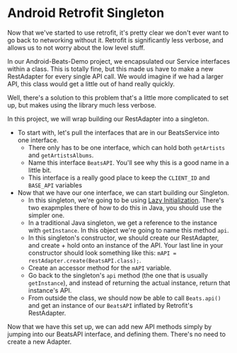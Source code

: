 # Android Retrofit Singleton

Now that we've started to use retrofit, it's pretty clear we don't ever want to go back to networking without it.  Retrofit is significantly less verbose, and allows us to not worry about the low level stuff.

In our Android-Beats-Demo project, we encapsulated our Service interfaces within a class.  This is totally fine, but this made us have to make a new RestAdapter for every single API call.  We would imagine if we had a larger API, this class would get a little out of hand really quickly.

Well, there's a solution to this problem that's a little more complicated to set up, but makes using the library much less verbose.

In this project, we will wrap building our RestAdapter into a singleton.

- To start with, let's pull the interfaces that are in our BeatsService into one interface.
  * There only has to be one interface, which can hold both `getArtists` and `getArtistsAlbums`.
  * Name this interface `BeatsAPI`.  You'll see why this is a good name in a little bit.
  * This interface is a really good place to keep the `CLIENT_ID` and `BASE_API` variables
- Now that we have our one interface, we can start building our Singleton.
  * In this singleton, we're going to be using [Lazy Initialization](http://en.wikipedia.org/wiki/Singleton_pattern#Lazy_initialization).  There's two exapmples there of how to do this in Java, you should use the simpler one.
  * In a traditional Java singleton, we get a reference to the instance with `getInstance`.  In this object we're going to name this method `api`.
  * In this singleton's constructor, we should create our RestAdapter, and create + hold onto an instance of the API.  Your last line in your constructor should look something like this: `mAPI = restAdapter.create(BeatsAPI.class);`.
  * Create an accessor method for the `mAPI` variable.
  * Go back to the singleton's `api` method (the one that is usually `getInstance`), and instead of returning the actual instance, return that instance's API.
  * From outside the class, we should now be able to call `Beats.api()` and get an instance of our `BeatsAPI` inflated by Retrofit's RestAdapter.

Now that we have this set up, we can add new API methods simply by jumping into our BeatsAPI interface, and defining them.  There's no need to create a new Adapter.

